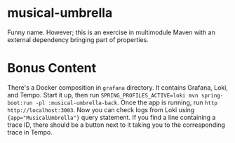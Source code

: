 # musical-umbrella
Funny name. However; this is an exercise in multimodule Maven with 
an external dependency bringing part of properties.

# Bonus Content
There's a Docker composition in `grafana` directory. It contains Grafana, Loki, and Tempo.
Start it up, then run `SPRING_PROFILES_ACTIVE=loki mvn spring-boot:run -pl :musical-umbrella-back`.
Once the app is running, run `http http://localhost:3003`. Now you can check logs from Loki using
`{app="MusicalUmbrella"}` query statement. If you find a line containing a trace ID, there should
be a button next to it taking you to the corresponding trace in Tempo.
